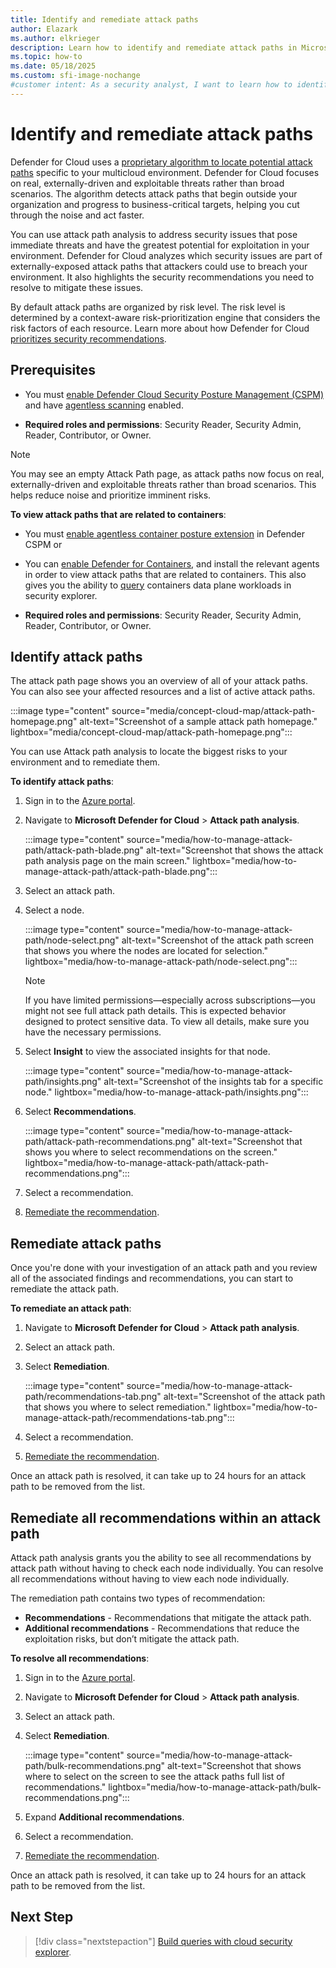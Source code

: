```yaml
---
title: Identify and remediate attack paths
author: Elazark
ms.author: elkrieger
description: Learn how to identify and remediate attack paths in Microsoft Defender for Cloud and enhance the security of your environment.
ms.topic: how-to
ms.date: 05/18/2025
ms.custom: sfi-image-nochange
#customer intent: As a security analyst, I want to learn how to identify and remediate attack paths in Microsoft Defender for Cloud so that I can enhance the security of my environment.
---
```


# Identify and remediate attack paths

Defender for Cloud uses a [proprietary algorithm to locate potential attack paths](concept-attack-path.md#what-is-an-attack-path) specific to your multicloud environment. Defender for Cloud focuses on real, externally-driven and exploitable threats rather than broad scenarios. The algorithm detects attack paths that begin outside your organization and progress to business-critical targets, helping you cut through the noise and act faster.

You can use attack path analysis to address security issues that pose immediate threats and have the greatest potential for exploitation in your environment. Defender for Cloud analyzes which security issues are part of externally-exposed attack paths that attackers could use to breach your environment. It also highlights the security recommendations you need to resolve to mitigate these issues.

By default attack paths are organized by risk level. The risk level is determined by a context-aware risk-prioritization engine that considers the risk factors of each resource. Learn more about how Defender for Cloud [prioritizes security recommendations](risk-prioritization.md).

## Prerequisites

- You must [enable Defender Cloud Security Posture Management (CSPM)](enable-enhanced-security.md) and have [agentless scanning](enable-vulnerability-assessment-agentless.md) enabled.

- **Required roles and permissions**: Security Reader, Security Admin, Reader, Contributor, or Owner.

> [!NOTE]
> You may see an empty Attack Path page, as attack paths now focus on real, externally-driven and exploitable threats rather than broad scenarios. This helps reduce noise and prioritize imminent risks.

**To view attack paths that are related to containers**:

- You must [enable agentless container posture extension](tutorial-enable-cspm-plan.md) in Defender CSPM
    or
- You can [enable Defender for Containers](defender-for-containers-enable.md), and install the relevant agents in order to view attack paths that are related to containers. This also gives you the ability to [query](how-to-manage-cloud-security-explorer.md#build-a-query) containers data plane workloads in security explorer.

- **Required roles and permissions**: Security Reader, Security Admin, Reader, Contributor, or Owner.

## Identify attack paths

The attack path page shows you an overview of all of your attack paths. You can also see your affected resources and a list of active attack paths.

:::image type="content" source="media/concept-cloud-map/attack-path-homepage.png" alt-text="Screenshot of a sample attack path homepage." lightbox="media/concept-cloud-map/attack-path-homepage.png":::

You can use Attack path analysis  to locate the biggest risks to your environment and to remediate them.

**To identify attack paths**:

1. Sign in to the [Azure portal](https://portal.azure.com).

1. Navigate to **Microsoft Defender for Cloud** > **Attack path analysis**.

    :::image type="content" source="media/how-to-manage-attack-path/attack-path-blade.png" alt-text="Screenshot that shows the attack path analysis page on the main screen." lightbox="media/how-to-manage-attack-path/attack-path-blade.png":::

1. Select an attack path.

1. Select a node.

    :::image type="content" source="media/how-to-manage-attack-path/node-select.png" alt-text="Screenshot of the attack path screen that shows you where the nodes are located for selection." lightbox="media/how-to-manage-attack-path/node-select.png":::
   > [!NOTE]
   > If you have limited permissions—especially across subscriptions—you might not see full attack path details. This is expected behavior designed to protect sensitive data.
   > To view all details, make sure you have the necessary permissions. 

1. Select **Insight** to view the associated insights for that node.

    :::image type="content" source="media/how-to-manage-attack-path/insights.png" alt-text="Screenshot of the insights tab for a specific node." lightbox="media/how-to-manage-attack-path/insights.png":::

1. Select **Recommendations**.

    :::image type="content" source="media/how-to-manage-attack-path/attack-path-recommendations.png" alt-text="Screenshot that shows you where to select recommendations on the screen." lightbox="media/how-to-manage-attack-path/attack-path-recommendations.png":::

1. Select a recommendation.

1. [Remediate the recommendation](implement-security-recommendations.md).

## Remediate attack paths

Once you're done with your investigation of an attack path and you review all of the associated findings and recommendations, you can start to remediate the attack path.

**To remediate an attack path**:

1. Navigate to **Microsoft Defender for Cloud** > **Attack path analysis**.

1. Select an attack path.

1. Select **Remediation**.

    :::image type="content" source="media/how-to-manage-attack-path/recommendations-tab.png" alt-text="Screenshot of the attack path that shows you where to select remediation." lightbox="media/how-to-manage-attack-path/recommendations-tab.png":::

1. Select a recommendation.

1. [Remediate the recommendation](implement-security-recommendations.md).

Once an attack path is resolved, it can take up to 24 hours for an attack path to be removed from the list.

## Remediate all recommendations within an attack path

Attack path analysis grants you the ability to see all recommendations by attack path without having to check each node individually. You can resolve all recommendations without having to view each node individually.

The remediation path contains two types of recommendation:

- **Recommendations** - Recommendations that mitigate the attack path.
- **Additional recommendations** - Recommendations that reduce the exploitation risks, but don’t mitigate the attack path.

**To resolve all recommendations**:

1. Sign in to the [Azure portal](https://portal.azure.com).

1. Navigate to **Microsoft Defender for Cloud** > **Attack path analysis**.

1. Select an attack path.

1. Select **Remediation**.

    :::image type="content" source="media/how-to-manage-attack-path/bulk-recommendations.png" alt-text="Screenshot that shows where to select on the screen to see the attack paths full list of recommendations." lightbox="media/how-to-manage-attack-path/bulk-recommendations.png":::

1. Expand **Additional recommendations**.

1. Select a recommendation.

1. [Remediate the recommendation](implement-security-recommendations.md).

Once an attack path is resolved, it can take up to 24 hours for an attack path to be removed from the list.

## Next Step

> [!div class="nextstepaction"]
> [Build queries with cloud security explorer](how-to-manage-cloud-security-explorer.md).
